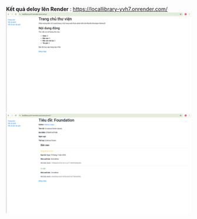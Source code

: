 **Kết quả deloy lên Render** :
https://locallibrary-yvh7.onrender.com/
![img.png](assets/demo.png)
![img.png](assets/demo2.png)